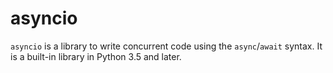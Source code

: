 # asyncio

`asyncio` is a library to write concurrent code using the `async`/`await` syntax. It is a built-in library in Python 3.5 and later.